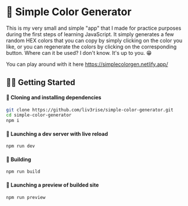 
# 🎨 Simple Color Generator

This is my very small and simple "app" that I made for practice purposes during the first steps of learning JavaScript. It simply generates a few random HEX colors that you can copy by simply clicking on the color you like, or you can regenerate the colors by clicking on the corresponding button. Where can it be used? I don't know. It's up to you. 😁

You can play around with it here https://simplecolorgen.netlify.app/


## 🧑‍💻 Getting Started
#### 🔽 Cloning and installing dependencies
```bash
git clone https://github.com/liv3rise/simple-color-generator.git
cd simple-color-generator
npm i
```
#### 🚀 Launching a dev server with live reload
```bash
npm run dev
```

#### 🧱 Building
```bash
npm run build
```

#### 🚀 Launching a preview of builded site
```bash
npm run preview
```
